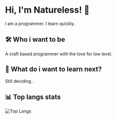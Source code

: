 
# Hi, I'm Natureless! 👋
I am a programmer. I learn quickly.

## 🛠️ Who i want to be
A craft based programmer with the love for low level.

## 🔮 What do i want to learn next?
Still deciding..

## 📊 Top langs stats
![Top Langs](https://github-readme-stats.vercel.app/api/top-langs/?username=AronasGITHUB&layout=compact)

